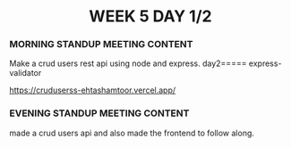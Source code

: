 <!-- **************************** Morning Standup meeting content  ************************************** -->
<h1 align="center">WEEK 5 DAY 1/2</h1>

<h3>MORNING STANDUP MEETING CONTENT</h3>
Make a crud users rest api using node and express.
day2===== express-validator

<!-- **************************** Live Link of assignment  ************************************** -->
https://cruduserss-ehtashamtoor.vercel.app/
<!-- **************************** Evening Standup meeting content  ************************************** -->

<h3>EVENING STANDUP MEETING CONTENT</h3>
made a crud users api and also made the frontend to follow along. 
